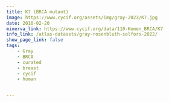 ```yaml
---
title: K7 (BRCA mutant)
image: https://www.cycif.org/assets/img/gray-2023/K7.jpg
date: 2010-02-20
minerva_link: https://www.cycif.org/data/110-Komen_BRCA/K7
info_link: /atlas-datasets/gray-rosenbluth-selfors-2022/
show_page_link: false
tags:
    - Gray
    - BRCA
    - curated
    - breast
    - cycif
    - human


---
```

